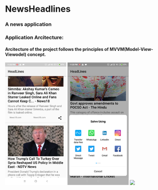 # NewsHeadlines
### A news application

### Application Arcitecture:
#### Arcitecture of the project follows the principles of MVVM(Model-View-Viewodel) concept.


<img src="https://github.com/Dhananjay57/NewsHeadlines/blob/master/screenshot/Screenshot_2018-12-28-23-32-31-119_com.example.drizzle.newsheadlines.png" width="200" style="max-width:100%;">
<img src="https://github.com/Dhananjay57/NewsHeadlines/blob/master/screenshot/Screenshot_2018-12-28-23-33-47-957_android.png" width="200" style="max-width:100%;"> 
<img src="github.com/Dhananjay57/NewsHeadlines/blob/master/screenshot/Screenshot_2018-12-28-23-34-14-432_com.android.browser.png" width="200" style="max-width:100%;"></br></br>


